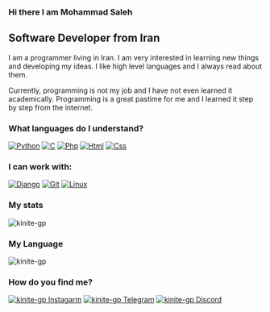### Hi there I am Mohammad Saleh


## Software Developer from Iran

I am a programmer living in Iran. I am very interested in learning new things and developing my ideas. I like high level languages and I always read about them.

Currently, programming is not my job and I have not even learned it academically. Programming is a great pastime for me and I learned it step by step from the internet.

### What languages do I understand?
[![Python](https://img.shields.io/badge/Python-14354C?style=for-the-badge&logo=python&logoColor=white)](https://www.python.org/)
[![C](https://img.shields.io/badge/C-9679b7?style=for-the-badge&logo=C&logoColor=white)](https://learn.microsoft.com/en-us/cpp/)
[![Php](https://img.shields.io/badge/Php-9999cc?style=for-the-badge&logo=php&logoColor=white)](https://www.php.net/)
[![Html](https://img.shields.io/badge/Html-dd4b25?style=for-the-badge&logo=html&logoColor=white)](https://html.spec.whatwg.org/)
[![Css](https://img.shields.io/badge/Css-254bdd?style=for-the-badge&logo=css&logoColor=white)](https://www.w3.org/TR/CSS/#css)

### I can work with:
[![Django](https://img.shields.io/badge/Django-2ea043?style=for-the-badge&logo=Django&logoColor=white)](https://www.djangoproject.com/)
[![Git](https://img.shields.io/badge/git-%23F05033.svg?style=for-the-badge&logo=git&logoColor=white)](https://git-scm.com/)
[![Linux](https://img.shields.io/badge/linux-%00000000.svg?style=for-the-badge&logo=git&logoColor=white)](https://git-scm.com/)

### My stats
![kinite-gp](https://github-readme-stats.vercel.app/api?username=kinite-gp&show_icons=true)

### My Language
![kinite-gp](https://github-readme-stats.vercel.app/api/top-langs/?username=kinite-gp&layout=compact)

### How do you find me?
[![kinite-gp Instagarm](https://img.shields.io/badge/Instagram-f602b5?style=for-the-badge&logo=instagram&logoColor=white)](https://instagram.com/kinite_bz)
[![kinite-gp Telegram](https://img.shields.io/badge/Telegram-27a3e3?style=for-the-badge&logo=telegram&logoColor=white)](https://t.me/Kinite_gp)
[![kinite-gp Discord](https://img.shields.io/badge/Discord-7289DA?style=for-the-badge&logo=discord&logoColor=white)](https://discordapp.com/users/1059175680723656814)
